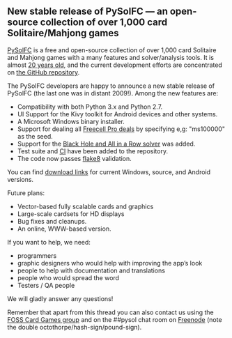## New stable release of PySolFC — an open-source collection of over 1,000 card Solitaire/Mahjong games

[PySolFC](http://pysolfc.sourceforge.net/) is a free and open-source collection of over 1,000 card Solitaire and Mahjong games with a many features and solver/analysis tools. It is almost [20 years old](http://solitaire.vegard2.net/pysol.html]), and the current development efforts are concentrated on [the GitHub repository](https://github.com/shlomif/PySolFC).

The PySolFC developers are happy to announce a new stable release of PySolFC (the last one was in distant 2009!). Among the new features are:

* Compatibility with both Python 3.x and Python 2.7.
* UI Support for the Kivy toolkit for Android devices and other systems.
* A Microsoft Windows binary installer.
* Support for dealing all [Freecell Pro deals](http://fc-solve.shlomifish.org/faq.html#what_are_ms_deals) by specifying e,g: "ms100000" as the seed.
* Support for the [Black Hole and All in a Row solver](http://www.shlomifish.org/open-source/projects/black-hole-solitaire-solver/) was added.
* Test suite and [CI](https://en.wikipedia.org/wiki/Continuous_integration) have been added to the repository.
* The code now passes [flake8](https://pypi.python.org/pypi/flake8) validation.

You can find [download links](https://sourceforge.net/projects/pysolfc/files/PySolFC/) for current Windows, source, and Android versions.

Future plans:

* Vector-based fully scalable cards and graphics
* Large-scale cardsets for HD displays
* Bug fixes and cleanups.
* An online, WWW-based version.

If you want to help, we need:

* programmers
* graphic designers who would help with improving the app’s look
* people to help with documentation and translations
* people who would spread the word
* Testers / QA people

We will gladly answer any questions!

Remember that apart from this thread you can also contact us using the [FOSS Card Games group](https://groups.google.com/forum/#!forum/foss-card-games) and on the ##pysol chat room on [Freenode](http://freenode.net/) (note the double octothorpe/hash-sign/pound-sign).
